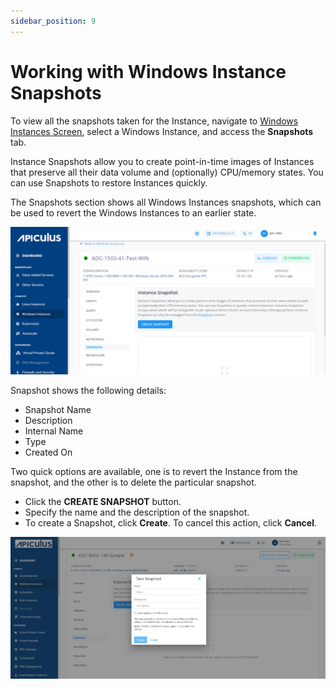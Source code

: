 ```yaml
---
sidebar_position: 9
---
```

# Working with Windows Instance Snapshots

To view all the snapshots taken for the Instance, navigate to [Windows Instances Screen](AboutWindowsInstances), select a Windows Instance, and access the **Snapshots** tab.

Instance Snapshots allow you to create point-in-time images of Instances that preserve all their data volume and (optionally) CPU/memory states. You can use Snapshots to restore Instances quickly.

The Snapshots section shows all Windows Instances snapshots, which can be used to revert the Windows Instances to an earlier state.

![Snapshots](img/Snapshots1.png)

Snapshot shows the following details:
- Snapshot Name
- Description
- Internal Name
- Type
- Created On
 
Two quick options are available, one is to revert the Instance from the snapshot, and the other is to delete the particular snapshot.

- Click the **CREATE SNAPSHOT** button.
- Specify the name and the description of the snapshot.
- To create a Snapshot, click **Create**. To cancel this action, click **Cancel**.

![Snapshots](img/Snapshots2.png)




